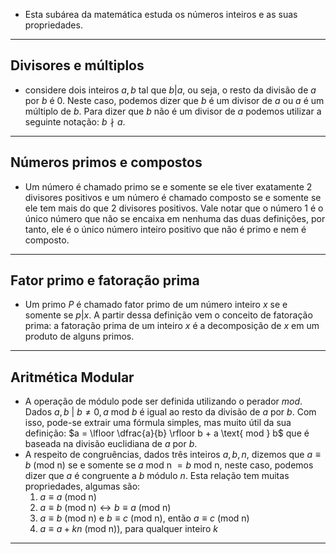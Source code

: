 - Esta subárea da matemática estuda os números inteiros e as suas propriedades.

---

## Divisores e múltiplos

- considere dois inteiros $a, b$ tal que $b \vert a$, ou seja, o resto da divisão de $a$ por $b$ é 0. Neste caso, podemos dizer que $b$ é um divisor de $a$ ou $a$ é um múltiplo de $b$. Para dizer que $b$ não é um divisor de $a$ podemos utilizar a seguinte notação: $b \nmid a$.

---

## Números primos e compostos

- Um número é chamado primo se e somente se ele tiver exatamente 2 divisores positivos e um número é chamado composto se e somente se ele tem mais do que 2 divisores positivos. Vale notar que o número 1 é o único número que não se encaixa em nenhuma das duas definições, por tanto, ele é o único número inteiro positivo que não é primo e nem é composto.

---

## Fator primo e fatoração prima

- Um primo $P$ é chamado fator primo de um número inteiro $x$ se e somente se $p \vert x$. A partir dessa definição vem o conceito de fatoração prima: a fatoração prima de um inteiro $x$ é a decomposição de $x$ em um produto de alguns primos.

---

## Aritmética Modular

- A operação de módulo pode ser definida utilizando o perador $mod$. Dados $a, b \text{ | } b \neq 0, a \text{ mod } b$ é igual ao resto da divisão de $a$ por $b$. Com isso, pode-se extrair uma fórmula simples, mas muito útil da sua definição: $a = \lfloor \dfrac{a}{b} \rfloor b + a \text{ mod } b$ que é baseada na divisão euclidiana de $a$ por $b$.
- A respeito de congruências, dados três inteiros $a, b, n$, dizemos que $a \equiv b \text{ (mod n)}$ se e somente se $a \text{ mod n } = b \text{ mod n}$, neste caso, podemos dizer que $a$ é congruente a $b$ módulo $n$. Esta relação tem muitas propriedades, algumas são:
    1. $a \equiv a \text{ (mod n)}$
    2. $a \equiv b \text{ (mod n)} \leftrightarrow b \equiv a \text{ (mod n)}$
    3. $a \equiv b \text{ (mod n)}$ e $b \equiv c \text{ (mod n)}$, então $a \equiv c \text{ (mod n)}$
    4. $a \equiv a + kn \text{ (mod n))}$, para qualquer inteiro $k$

---